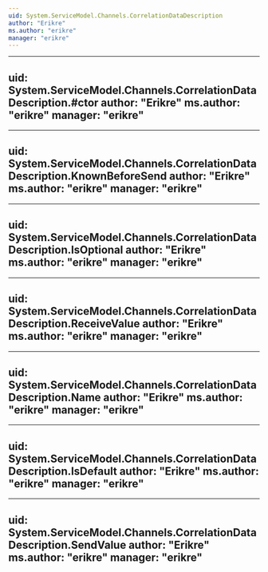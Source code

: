 ```yaml
---
uid: System.ServiceModel.Channels.CorrelationDataDescription
author: "Erikre"
ms.author: "erikre"
manager: "erikre"
---
```


---
uid: System.ServiceModel.Channels.CorrelationDataDescription.#ctor
author: "Erikre"
ms.author: "erikre"
manager: "erikre"
---

---
uid: System.ServiceModel.Channels.CorrelationDataDescription.KnownBeforeSend
author: "Erikre"
ms.author: "erikre"
manager: "erikre"
---

---
uid: System.ServiceModel.Channels.CorrelationDataDescription.IsOptional
author: "Erikre"
ms.author: "erikre"
manager: "erikre"
---

---
uid: System.ServiceModel.Channels.CorrelationDataDescription.ReceiveValue
author: "Erikre"
ms.author: "erikre"
manager: "erikre"
---

---
uid: System.ServiceModel.Channels.CorrelationDataDescription.Name
author: "Erikre"
ms.author: "erikre"
manager: "erikre"
---

---
uid: System.ServiceModel.Channels.CorrelationDataDescription.IsDefault
author: "Erikre"
ms.author: "erikre"
manager: "erikre"
---

---
uid: System.ServiceModel.Channels.CorrelationDataDescription.SendValue
author: "Erikre"
ms.author: "erikre"
manager: "erikre"
---
